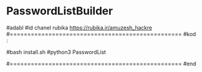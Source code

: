 # PasswordListBuilder
#adabl
#id chanel rubika https://rubika.ir/amuzesh_hackre
#=================================================
#kod :

#bash install.sh
#python3 PasswordList

#=================================================
#end
